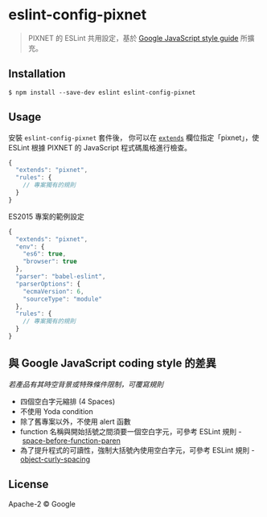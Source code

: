 # eslint-config-pixnet

> PIXNET 的 ESLint 共用設定，基於 [Google JavaScript style guide](https://google.github.io/styleguide/jsguide.html) 所擴充。


## Installation

```
$ npm install --save-dev eslint eslint-config-pixnet
```


## Usage

安裝 `eslint-config-pixnet` 套件後， 你可以在 [`extends`](http://eslint.org/docs/user-guide/configuring#extending-configuration-files) 欄位指定「pixnet」，使 ESLint 根據 PIXNET 的 JavaScript 程式碼風格進行檢查。

```js
{
  "extends": "pixnet",
  "rules": {
    // 專案獨有的規則
  }
}
```

ES2015 專案的範例設定

```js
{
  "extends": "pixnet",
  "env": {
    "es6": true,
    "browser": true
  },
  "parser": "babel-eslint",
  "parserOptions": {
    "ecmaVersion": 6,
    "sourceType": "module"
  },
  "rules": {
    // 專案獨有的規則
  }
}
```


## 與 Google JavaScript coding style 的差異

*若產品有其時空背景或特殊條件限制，可覆寫規則*

- 四個空白字元縮排 (4 Spaces)
- 不使用 Yoda condition
- 除了舊專案以外，不使用 alert 函數
- function 名稱與開始括號之間須要一個空白字元，可參考 ESLint 規則 - [space-before-function-paren](http://eslint.org/docs/rules/space-before-function-paren)
- 為了提升程式的可讀性，強制大括號內使用空白字元，可參考 ESLint 規則 - [object-curly-spacing](https://eslint.org/docs/rules/object-curly-spacing)


## License

Apache-2 © Google
